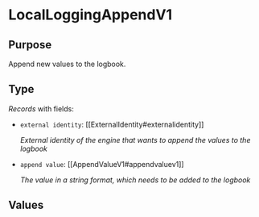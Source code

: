 # LocalLoggingAppendV1

## Purpose

<!-- ANCHOR: purpose -->
Append new values to the logbook.
<!-- ANCHOR_END: purpose -->

## Type

<!-- ANCHOR: type -->
<div class="type">

*Records* with fields:
- `external identity`: [[ExternalIdentity#externalidentity]]

  *External identity of the engine that wants to append the values to the logbook*

- `append value`: [[AppendValueV1#appendvaluev1]]

  *The value in a string format, which needs to be added to the logbook*



</div>
<!-- ANCHOR_END: type -->

## Values

